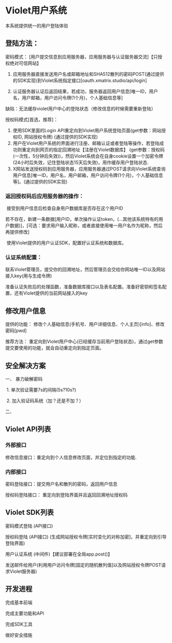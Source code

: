 # Violet用户系统

本系统提供统一的用户登陆体验

## 登陆方法：

密码模式： [用户提交信息到应用服务器，应用服务器与认证服务器交流]【只授权绝对可信网站】

1. 应用服务器直接发送用户名或邮箱地址和SHA512散列的密码POST(通过提供的SDK实现)到Violet系统指定接口[oauth.xmatrix.studio/api/login]

2. 认证服务器认证后返回结果，若成功，服务器返回用户信息[唯一ID，用户名，用户邮箱，用户访问令牌(1个月)，个人基础信息等]


缺陷：无法缓存violet用户中心的登陆状态（修改信息的时候需要重新登陆）



授权码模式[首选，推荐]：

1. 使用SDK里面的Login API重定向到Violet用户系统登陆页面(get参数：网站授权ID, 网站授权令牌) (通过提供的SDK实现)
2. 用户在Violet用户系统的界面进行注册、邮箱认证或者登陆等操作，若登陆成功则重定向到网页的指定回溯地址【注册在Violet数据库】 (get参数：授权码(一次性，5分钟后失效))，然后Violet系统会在自身cookie设置一个加密令牌(24小时后失效，记住登陆状态15天后失效)，用作缓存用户登陆状态.
3. X网站发送授权码到应用服务器，应用服务器通过POST请求向Violet系统查询用户信息[唯一ID，用户名，用户邮箱，用户访问令牌(1个月)，个人基础信息等]。(通过提供的SDK实现)


### 返回授权码后应用服务器的操作：

​	接受到用户信息后检查自身用户数据库是否存在这个用户ID

​	若不存在，新建一条数据[用户ID，单次操作认证token，(...其他该系统特有的用户数据)]，[可选：要求用户输入昵称，或者直接使用唯一用户名作为昵称，然后再提供修改]

​	使用Violet提供的用户认证SDK，配置好认证系统和数据库。

### 认证系统配置：

​	联系Violet管理员，提交你的回溯地址，然后管理员会交给你网站唯一ID以及网站接入key(用与生成令牌)

​	准备认证失败后的处理函数，准备数据库接口以及表名配置。准备好密钥和签名配置，还有Violet提供的当前网站接入的key



## 修改用户信息

提供的功能： 修改个人基础信息(手机号、用户详细信息、个人主页)[info]、修改密码[pwd]

推荐方法： 重定向到Violet用户中心(已经缓存当前用户登陆状态)，通过get参数提交要使用的功能，就会自动重定向到指定页面。


## 安全解决方案

一、 暴力破解密码

​	1. 单次验证需要7s的间隔(5s?10s?)

​	2. 加入验证码系统（加？还是不加？）

二、

## Violet API列表

### 外部接口

修改信息接口：重定向到个人信息修改页面，并定位到指定的功能.

### 内部接口

密码登陆接口：提交用户名和散列的密码，返回用户信息

授权码登陆接口： 重定向到登陆界面并且返回回溯地址授权码

## Violet SDK列表

密码模式登陆 (API接口)

授权码登陆 (API接口) (生成网站授权令牌[实时变化的对称加密]，并重定向到引导登陆界面)

用户认证系统 (中间件)【建议部署在全局app.post()】

发送邮件给用户(利用用户访问令牌[固定的随机散列值]以及网站授权令牌POST请求Violet服务器)





## 开发进程

完成基本前端

完成主要功能和API

完成SDK工具

做好安全措施